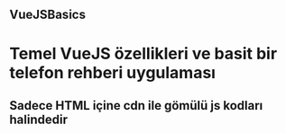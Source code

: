 ## VueJSBasics
# Temel VueJS özellikleri ve basit bir telefon rehberi uygulaması

## Sadece HTML içine cdn ile gömülü js kodları halindedir
